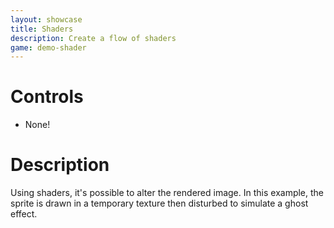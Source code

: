```yaml
---
layout: showcase
title: Shaders
description: Create a flow of shaders
game: demo-shader
---
```


# Controls

- None!

# Description

Using shaders, it's possible to alter the rendered image.
In this example, the sprite is drawn in a temporary texture then 
disturbed to simulate a ghost effect.
